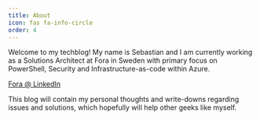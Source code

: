 ```yaml
---
title: About
icon: fas fa-info-circle
order: 4
---
```


Welcome to my techblog!
My name is Sebastian and I am currently working as a Solutions Architect at Fora in Sweden with primary focus on PowerShell, Security and Infrastructure-as-code within Azure.

[Fora @ LinkedIn](https://www.linkedin.com/company/fora-ab)

This blog will contain my personal thoughts and write-downs regarding issues and solutions, which hopefully will help other geeks like myself.
